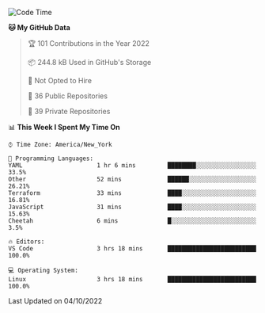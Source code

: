 <!--START_SECTION:waka-->
![Code Time](http://img.shields.io/badge/Code%20Time-104%20hrs%2035%20mins-blue)

**🐱 My GitHub Data** 

> 🏆 101 Contributions in the Year 2022
 > 
> 📦 244.8 kB Used in GitHub's Storage 
 > 
> 🚫 Not Opted to Hire
 > 
> 📜 36 Public Repositories 
 > 
> 🔑 39 Private Repositories  
 > 
📊 **This Week I Spent My Time On** 

```text
⌚︎ Time Zone: America/New_York

💬 Programming Languages: 
YAML                     1 hr 6 mins         ████████░░░░░░░░░░░░░░░░░   33.5% 
Other                    52 mins             ██████░░░░░░░░░░░░░░░░░░░   26.21% 
Terraform                33 mins             ████░░░░░░░░░░░░░░░░░░░░░   16.81% 
JavaScript               31 mins             ████░░░░░░░░░░░░░░░░░░░░░   15.63% 
Cheetah                  6 mins              █░░░░░░░░░░░░░░░░░░░░░░░░   3.5%

🔥 Editors: 
VS Code                  3 hrs 18 mins       █████████████████████████   100.0%

💻 Operating System: 
Linux                    3 hrs 18 mins       █████████████████████████   100.0%

```


 Last Updated on 04/10/2022
<!--END_SECTION:waka-->